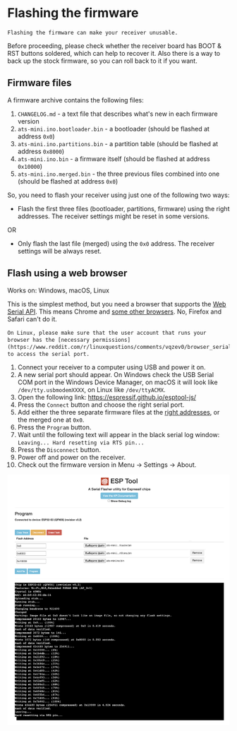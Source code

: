 # Flashing the firmware

```{warning}
Flashing the firmware can make your receiver unusable.
```

Before proceeding, please check whether the receiver board has BOOT & RST buttons soldered, which can help to recover it. Also there is a way to back up the stock firmware, so you can roll back to it if you want.

## Firmware files

A firmware archive contains the following files:

1. `CHANGELOG.md` - a text file that describes what's new in each firmware version
2. `ats-mini.ino.bootloader.bin` - a bootloader (should be flashed at address `0x0`)
3. `ats-mini.ino.partitions.bin` - a partition table (should be flashed at address `0x8000`)
4. `ats-mini.ino.bin` - a firmware itself (should be flashed at address `0x10000`)
5. `ats-mini.ino.merged.bin` - the three previous files combined into one (should be flashed at address `0x0`)

So, you need to flash your receiver using just one of the following two ways:

- Flash the first three files (bootloader, partitions, firmware) using the right addresses. The receiver settings might be reset in some versions.

OR

- Only flash the last file (merged) using the `0x0` address. The receiver settings will be always reset.

## Flash using a web browser

Works on: Windows, macOS, Linux

This is the simplest method, but you need a browser that supports the [Web Serial API](https://developer.mozilla.org/en-US/docs/Web/API/Web_Serial_API). This means Chrome and [some other browsers](https://developer.mozilla.org/en-US/docs/Web/API/Web_Serial_API#browser_compatibility). No, Firefox and Safari can't do it.

```{tip}
On Linux, please make sure that the user account that runs your browser has the [necessary permissions](https://www.reddit.com/r/linuxquestions/comments/vqzev0/browser_serial_port_fails_to_open/) to access the serial port.
```

1. Connect your receiver to a computer using USB and power it on.
2. A new serial port should appear. On Windows check the USB Serial COM port in the Windows Device Manager, on macOS it will look like `/dev/tty.usbmodemXXXX`, on Linux like `/dev/ttyACMX`.
3. Open the following link: <https://espressif.github.io/esptool-js/>
4. Press the `Connect` button and choose the right serial port.
5. Add either the three separate firmware files at the [right addresses](#firmware-files), or the merged one at `0x0`.
6. Press the `Program` button.
7. Wait until the following text will appear in the black serial log window: `Leaving... Hard resetting via RTS pin...`
8. Press the `Disconnect` button.
9. Power off and power on the receiver.
10. Check out the firmware version in Menu -> Settings -> About.

![](_static/esp-web-flasher.png)
